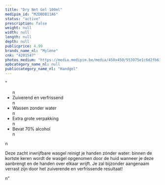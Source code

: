 ```yaml
---
title: "Dry Net Gel 100ml"
medipim_id: "M2DBDB11A6"
status: "active"
prescription: false
weight: null
width: null
length: null
depth: null
publicprice: 4.99
brands_name_nl: "Mylène"
cnk: "4201547"
photos_medium: "https://media.medipim.be/media/450x450/553975e1c6d2fb61ba36258ff34d0798.jpg"
apbcategory_name_nl: null
publiccategory_name_nl: "Handgel"
---
```

"<ul>n<li><span>Zuiverend en verfrissend</span></li>n<li><span>Wassen zonder water</span></li>n<li><span>Extra grote verpakking</span></li>n<li><span>Bevat 70% alcohol</span></li>n</ul>n<p><span>Deze zacht inwrijfbare wasgel reinigt je handen zónder water: binnen de kortste keren wordt de wasgel opgenomen door de huid wanneer je deze aanbrengt en de handen over elkaar wrijft. Je zal bijzonder aangenaam verrast zijn door het zuiverende en verfrissende resultaat!</span></p>n"
